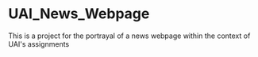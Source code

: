 # UAI_News_Webpage
This is a project for the portrayal of a news webpage within the context of UAI's assignments
